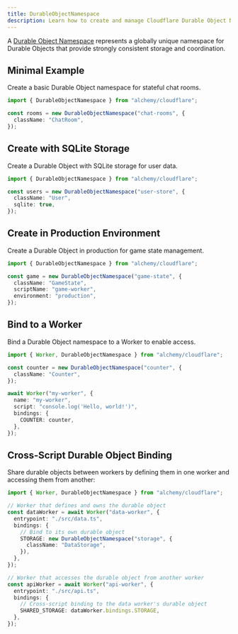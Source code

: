 ```yaml
---
title: DurableObjectNamespace
description: Learn how to create and manage Cloudflare Durable Object Namespaces using Alchemy for stateful serverless applications.
---
```


A [Durable Object Namespace](https://developers.cloudflare.com/workers/runtime-apis/durable-objects/) represents a globally unique namespace for Durable Objects that provide strongly consistent storage and coordination.

## Minimal Example

Create a basic Durable Object namespace for stateful chat rooms.

```ts
import { DurableObjectNamespace } from "alchemy/cloudflare";

const rooms = new DurableObjectNamespace("chat-rooms", {
  className: "ChatRoom",
});
```

## Create with SQLite Storage

Create a Durable Object with SQLite storage for user data.

```ts
import { DurableObjectNamespace } from "alchemy/cloudflare";

const users = new DurableObjectNamespace("user-store", {
  className: "User",
  sqlite: true,
});
```

## Create in Production Environment

Create a Durable Object in production for game state management.

```ts
import { DurableObjectNamespace } from "alchemy/cloudflare";

const game = new DurableObjectNamespace("game-state", {
  className: "GameState",
  scriptName: "game-worker",
  environment: "production",
});
```

## Bind to a Worker

Bind a Durable Object namespace to a Worker to enable access.

```ts
import { Worker, DurableObjectNamespace } from "alchemy/cloudflare";

const counter = new DurableObjectNamespace("counter", {
  className: "Counter",
});

await Worker("my-worker", {
  name: "my-worker",
  script: "console.log('Hello, world!')",
  bindings: {
    COUNTER: counter,
  },
});
```

## Cross-Script Durable Object Binding

Share durable objects between workers by defining them in one worker and accessing them from another:

```ts
import { Worker, DurableObjectNamespace } from "alchemy/cloudflare";

// Worker that defines and owns the durable object
const dataWorker = await Worker("data-worker", {
  entrypoint: "./src/data.ts",
  bindings: {
    // Bind to its own durable object
    STORAGE: new DurableObjectNamespace("storage", {
      className: "DataStorage",
    }),
  },
});

// Worker that accesses the durable object from another worker
const apiWorker = await Worker("api-worker", {
  entrypoint: "./src/api.ts",
  bindings: {
    // Cross-script binding to the data worker's durable object
    SHARED_STORAGE: dataWorker.bindings.STORAGE,
  },
});
```
